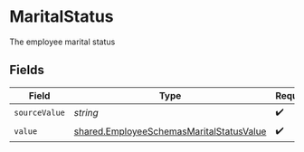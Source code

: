 # MaritalStatus

The employee marital status


## Fields

| Field                                                                                                       | Type                                                                                                        | Required                                                                                                    | Description                                                                                                 |
| ----------------------------------------------------------------------------------------------------------- | ----------------------------------------------------------------------------------------------------------- | ----------------------------------------------------------------------------------------------------------- | ----------------------------------------------------------------------------------------------------------- |
| `sourceValue`                                                                                               | *string*                                                                                                    | :heavy_check_mark:                                                                                          | N/A                                                                                                         |
| `value`                                                                                                     | [shared.EmployeeSchemasMaritalStatusValue](../../../sdk/models/shared/employeeschemasmaritalstatusvalue.md) | :heavy_check_mark:                                                                                          | N/A                                                                                                         |